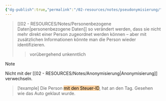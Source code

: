 ```yaml
---
{"dg-publish":true,"permalink":"/02-resources/notes/pseudonymisierung/","tags":["ausbildung/gfn/ap1","sicherheit/it-sicherheit"],"noteIcon":"","updated":"2025-09-27T01:32:43.000+02:00"}
---
```


>[[02 - RESOURCES/Notes/Personenbezogene Daten\|personenbezogene Daten]] so verändert werden, dass sie nicht mehr direkt einer Person zugeordnet werden können – aber mit zusätzlichen Informationen könnte man die Person wieder identifizieren.
>>vorübergehend unkenntlich

>[!note] 
>Nicht mit der [[02 - RESOURCES/Notes/Anonymisierung\|Anonymisierung]] verwechseln.

>[!example] 
>Die Person <mark style="background: #FFB86CA6;">mit den Steuer-ID</mark>, hat an den Tag.
>Gesehen wie das Auto geklaut wurde.

